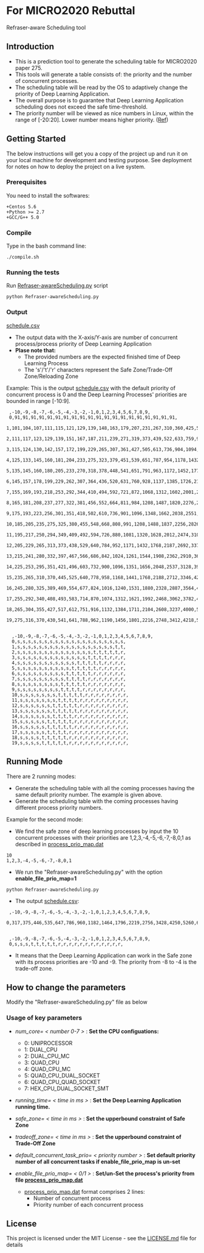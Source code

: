 # For MICRO2020 Rebuttal

Refraser-aware Scheduling tool

## Introduction
* This is a prediction tool to generate the scheduling table for MICRO2020 paper 275.
* This tools will generate a table consists of: the priority and the number of concurrent processes.
* The scheduling table will be read by the OS to adaptively change the priority of Deep Learning Application.
* The overall purpose is to guarantee that Deep Learning Application scheduling does not exceed the safe time-threshold.
* The priority number will be viewed as nice numbers in Linux, within the range of [-20:20]. Lower number means higher priority. ([Ref](https://www.kernel.org/doc/html/latest/scheduler/sched-nice-design.html))


## Getting Started

The below instructions will get you a copy of the project up and run it on your local machine for development and testing purpose. See deployment for notes on how to deploy the project on a live system.

### Prerequisites

You need to install the softwares:
```
+Centos 5.6
+Python >= 2.7
+GCC/G++ 5.0
```

### Compile
Type in the bash command line:

```
./compile.sh
```

### Running the tests

Run [Refraser-awareScheduling.py](Refraser-awareScheduling.py) script

```
python Refraser-awareScheduling.py
```

### Output
[schedule.csv](schedule.csv)        
* The output data with the X-axis/Y-axis are number of concurrent process/process priority of Deep Learning Application
* **Plase note that:** 
  * The provided numbers are the expected finished time of Deep Learning Process
  * The 's'/'t'/'r' characters represent the Safe Zone/Trade-Off Zone/Reloading Zone 

Example:
This is the output [schedule.csv](schedule.csv) with the default priority of concurrent process is 0 and the Deep Learning Processes' priorities are bounded in range [-10:9].
```
 ,-10,-9,-8,-7,-6,-5,-4,-3,-2,-1,0,1,2,3,4,5,6,7,8,9,
 0,91,91,91,91,91,91,91,91,91,91,91,91,91,91,91,91,91,91,91,91,
 1,101,104,107,111,115,121,129,139,148,163,179,207,231,267,310,360,425,510,617,749,
 2,111,117,123,129,139,151,167,187,211,239,271,319,373,439,522,633,759,935,1145,1412,
 3,115,124,130,142,157,172,199,229,265,307,361,427,505,613,736,904,1094,1362,1676,2084,
 4,125,133,145,160,181,204,233,275,323,379,451,539,651,787,954,1178,1432,1790,2212,2756,
 5,135,145,160,180,205,233,270,318,378,448,541,651,791,963,1172,1452,1770,2218,2748,3428,
 6,145,157,178,199,229,262,307,364,436,520,631,760,928,1137,1385,1726,2106,2642,3281,4097,
 7,155,169,193,218,253,292,344,410,494,592,721,872,1068,1312,1602,2001,2444,3070,3816,4769,
 8,165,181,208,237,277,322,381,456,552,664,811,984,1208,1487,1820,2276,2782,3498,4351,5441,
 9,175,193,223,256,301,351,418,502,610,736,901,1096,1348,1662,2038,2551,3120,3926,4886,6113,
 10,185,205,235,275,325,380,455,548,668,808,991,1208,1488,1837,2256,2826,3458,4354,5421,6785,
 11,195,217,250,294,349,409,492,594,726,880,1081,1320,1628,2012,2474,3101,3796,4782,5956,7457,
 12,205,229,265,313,373,438,529,640,784,952,1171,1432,1768,2187,2692,3376,4134,5210,6491,8129,
 13,215,241,280,332,397,467,566,686,842,1024,1261,1544,1908,2362,2910,3651,4472,5638,7026,8801,
 14,225,253,295,351,421,496,603,732,900,1096,1351,1656,2048,2537,3128,3926,4810,6066,7561,9473,
 15,235,265,310,370,445,525,640,778,958,1168,1441,1768,2188,2712,3346,4201,5148,6494,8096,10145,
 16,245,280,325,389,469,554,677,824,1016,1240,1531,1880,2328,2887,3564,4476,5487,6922,8631,10817,
 17,255,292,340,408,493,583,714,870,1074,1312,1621,1992,2468,3062,3782,4751,5826,7350,9166,11489,
 18,265,304,355,427,517,612,751,916,1132,1384,1711,2104,2608,3237,4000,5026,6165,7778,9701,12161,
 19,275,316,370,430,541,641,788,962,1190,1456,1801,2216,2748,3412,4218,5301,6504,8206,10236,12833,


  ,-10,-9,-8,-7,-6,-5,-4,-3,-2,-1,0,1,2,3,4,5,6,7,8,9,
  0,s,s,s,s,s,s,s,s,s,s,s,s,s,s,s,s,s,s,s,s,
  1,s,s,s,s,s,s,s,s,s,s,s,s,s,s,s,s,s,s,t,t,
  2,s,s,s,s,s,s,s,s,s,s,s,s,s,s,t,t,t,t,t,r,
  3,s,s,s,s,s,s,s,s,s,s,s,s,s,t,t,t,t,r,r,r,
  4,s,s,s,s,s,s,s,s,s,s,s,t,t,t,t,t,r,r,r,r,
  5,s,s,s,s,s,s,s,s,s,s,t,t,t,t,t,r,r,r,r,r,
  6,s,s,s,s,s,s,s,s,s,t,t,t,t,t,r,r,r,r,r,r,
  7,s,s,s,s,s,s,s,s,s,t,t,t,t,r,r,r,r,r,r,r,
  8,s,s,s,s,s,s,s,s,t,t,t,t,t,r,r,r,r,r,r,r,
  9,s,s,s,s,s,s,s,s,t,t,t,t,r,r,r,r,r,r,r,r,
  10,s,s,s,s,s,s,s,t,t,t,t,t,r,r,r,r,r,r,r,r,
  11,s,s,s,s,s,s,s,t,t,t,t,r,r,r,r,r,r,r,r,r,
  12,s,s,s,s,s,s,t,t,t,t,t,r,r,r,r,r,r,r,r,r,
  13,s,s,s,s,s,s,t,t,t,t,t,r,r,r,r,r,r,r,r,r,
  14,s,s,s,s,s,s,t,t,t,t,r,r,r,r,r,r,r,r,r,r,
  15,s,s,s,s,s,t,t,t,t,t,r,r,r,r,r,r,r,r,r,r,
  16,s,s,s,s,s,t,t,t,t,t,r,r,r,r,r,r,r,r,r,r,
  17,s,s,s,s,s,t,t,t,t,r,r,r,r,r,r,r,r,r,r,r,
  18,s,s,s,s,t,t,t,t,t,r,r,r,r,r,r,r,r,r,r,r,
  19,s,s,s,s,t,t,t,t,t,r,r,r,r,r,r,r,r,r,r,r,
```

## Running Mode
There are 2 running modes:
* Generate the scheduling table with all the coming processes having the same default priority number. The example is given above.
* Generate the scheduling table with the coming processes having different process priority numbers.

Example for the second mode:
  * We find the safe zone of deep learning processes by input the 10 concurrent processes with their priorities are 1,2,3,-4,-5,-6,-7,-8,0,1 as described in [process_prio_map.dat](process_prio_map.dat)
  ```
  10
  1,2,3,-4,-5,-6,-7,-8,0,1
  ```
  * We run the "Refraser-awareScheduling.py" with the option **enable_file_prio_map=1**
  ```
  python Refraser-awareScheduling.py
  ```
  * The output [schedule.csv](schedule.csv):
  ```
   ,-10,-9,-8,-7,-6,-5,-4,-3,-2,-1,0,1,2,3,4,5,6,7,8,9,
    0,317,375,446,535,647,786,960,1182,1464,1796,2219,2756,3428,4250,5260,6620,8133,10271,12817,16070,
    
    
   ,-10,-9,-8,-7,-6,-5,-4,-3,-2,-1,0,1,2,3,4,5,6,7,8,9,
   0,s,s,s,t,t,t,t,t,r,r,r,r,r,r,r,r,r,r,r,r,
  ```
  * It means that the Deep Learning Application can work in the Safe zone with its process priorities are -10 and -9. The priority from -8 to -4 is the trade-off zone.

## How to change the parameters

Modify the "Refraser-awareScheduling.py" file as below

### Usage of key parameters 
* *num_core= < number 0-7 >* :          **Set the CPU configuations:**
  * 0: UNIPROCESSOR
  * 1: DUAL_CPU
  * 2: DUAL_CPU_MC
  * 3: QUAD_CPU
  * 4: QUAD_CPU_MC
  * 5: QUAD_CPU_DUAL_SOCKET
  * 6: QUAD_CPU_QUAD_SOCKET
  * 7: HEX_CPU_DUAL_SOCKET_SMT

* *running_time= < time in ms >* :      **Set the Deep Learning Application running time.**

* *safe_zone= < time in ms >* :        **Set the upperbound constraint of Safe Zone**

* *tradeoff_zone= < time in ms >* :     **Set the upperbound constraint of Trade-Off Zone**

* *default_concurrent_task_prio= < priority number >* :        **Set default priority number of all concurrent tasks if enable_file_prio_map is un-set**

* *enable_file_prio_map= < 0/1 >* :    **Set/un-Set the process's priority from file [process_prio_map.dat](process_prio_map.dat)**
  * [process_prio_map.dat](process_prio_map.dat) format comprises 2 lines:
    - Number of concurrent process
    - Priority number of each concurrent process
            


## License

This project is licensed under the MIT License - see the [LICENSE.md](LICENSE.md) file for details

